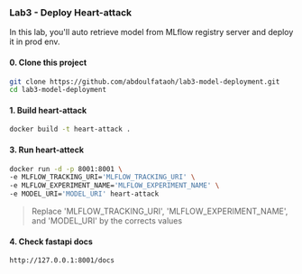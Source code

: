 ### Lab3 - Deploy Heart-attack
In this lab, you'll auto retrieve model from MLflow registry server and deploy it in prod env.

#### 0. Clone this project

```bash
git clone https://github.com/abdoulfataoh/lab3-model-deployment.git
cd lab3-model-deployment
```

#### 1. Build heart-attack

```bash
docker build -t heart-attack .
```

#### 3. Run heart-atteck
```bash
docker run -d -p 8001:8001 \
-e MLFLOW_TRACKING_URI='MLFLOW_TRACKING_URI' \
-e MLFLOW_EXPERIMENT_NAME='MLFLOW_EXPERIMENT_NAME' \
-e MODEL_URI='MODEL_URI' heart-attack
```
> Replace 'MLFLOW_TRACKING_URI', 'MLFLOW_EXPERIMENT_NAME', and 'MODEL_URI' by the corrects values

#### 4. Check fastapi docs
```bash
http://127.0.0.1:8001/docs
```
